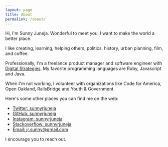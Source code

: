 ```yaml
---
layout: page
title: About
permalink: /about/
---
```


Hi, I'm Sunny Juneja. Wonderful to meet you. I want to make the world a better
place.

I like
creating,
learning,
helping others,
politics,
history,
urban planning,
film,
and coffee.

Professionally, I'm a freelance product manager and software engineer with
[Digital Strategies][ds]. My favorite programming languages are Ruby, Javascript
and Java.

[ds]: https://www.dstrategies.org/

When I'm not working, I volunteer with organizations like Code for America, Open
Oakland, RailsBridge and Youth & Government.

Here's some other places you can find me on the web:

- [Twitter: sunnyrjuneja](https://twitter.com/SunnyRJuneja)
- [GitHub: sunnyrjuneja](https://github.com/sunnyrjuneja/)
- [Instagram: sunnyrjuneja](https://www.instagram.com/sunnyrjuneja/)
- [Stackoverflow: sunnyrjuneja](http://stackoverflow.com/users/807103/sunnyrjuneja)
- [Email: jr.sunny@gmail.com](mailto:jr.sunny@gmail.com)

I encourage you to reach out.
